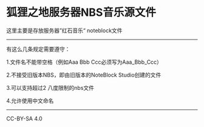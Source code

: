 # 狐狸之地服务器NBS音乐源文件

这里主要是存放服务器”红石音乐“ noteblock文件

------

有这么几条规定需要遵守：

1.文件名不能带空格（例如Aaa Bbb Ccc必须写为Aaa_Bbb_Ccc）

2.不接受旧版本NBS，即由旧版本的NoteBlock Studio创建的文件

3.可以支持超过2 八度限制的nbs文件

4.允许使用中文命名


------

CC-BY-SA 4.0

